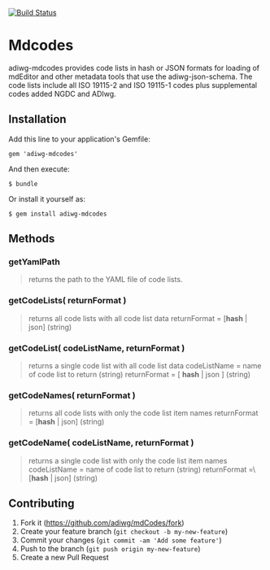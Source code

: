 [![Build Status](https://travis-ci.org/adiwg/mdCodes.svg)](https://travis-ci.org/adiwg/mdCodes)

# Mdcodes

adiwg-mdcodes provides code lists in hash or JSON formats for loading of mdEditor and other metadata
tools that use the adiwg-json-schema.  The code lists include all ISO 19115-2 and ISO 19115-1 codes plus
supplemental codes added NGDC and ADIwg.

## Installation

Add this line to your application's Gemfile:

    gem 'adiwg-mdcodes'

And then execute:

    $ bundle

Or install it yourself as:

    $ gem install adiwg-mdcodes


## Methods

### getYamlPath
> returns the path to the YAML file of code lists.

### getCodeLists( returnFormat )
> returns all code lists with all code list data
> returnFormat = \[__hash__ | json] (string)

### getCodeList( codeListName, returnFormat )
> returns a single code list with all code list data
> codeListName = name of code list to return (string)
> returnFormat = \[ __hash__ | json ] (string)

### getCodeNames( returnFormat )
> returns all code lists with only the code list item names
> returnFormat = \[__hash__ | json] (string)

### getCodeName( codeListName, returnFormat )
> returns a single code list with only the code list item names
> codeListName = name of code list to return (string)
> returnFormat =\ [__hash__ | json] (string)


## Contributing

1. Fork it (https://github.com/adiwg/mdCodes/fork)
2. Create your feature branch (`git checkout -b my-new-feature`)
3. Commit your changes (`git commit -am 'Add some feature'`)
4. Push to the branch (`git push origin my-new-feature`)
5. Create a new Pull Request
